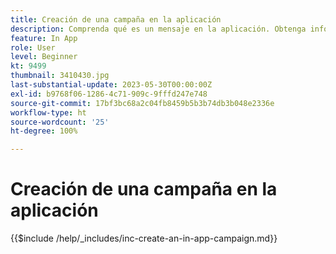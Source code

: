 ```yaml
---
title: Creación de una campaña en la aplicación
description: Comprenda qué es un mensaje en la aplicación. Obtenga información sobre cómo crear, configurar y publicar mensajes en la aplicación para campañas.
feature: In App
role: User
level: Beginner
kt: 9499
thumbnail: 3410430.jpg
last-substantial-update: 2023-05-30T00:00:00Z
exl-id: b9768f06-1286-4c71-909c-9fffd247e748
source-git-commit: 17bf3bc68a2c04fb8459b5b3b74db3b048e2336e
workflow-type: ht
source-wordcount: '25'
ht-degree: 100%

---
```


# Creación de una campaña en la aplicación

{{$include /help/_includes/inc-create-an-in-app-campaign.md}}
